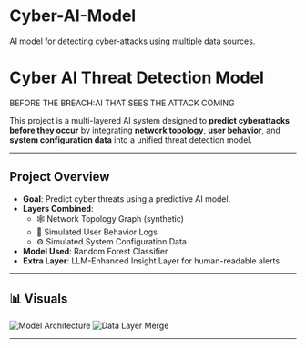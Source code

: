 # Cyber-AI-Model
AI model for detecting cyber-attacks using multiple data sources.

# Cyber AI Threat Detection Model
BEFORE THE BREACH:AI THAT SEES THE ATTACK COMING 

This project is a multi-layered AI system designed to **predict cyberattacks before they occur** by integrating **network topology**, **user behavior**, and **system configuration data** into a unified threat detection model.

---

##  Project Overview

- **Goal**: Predict cyber threats using a predictive AI model.
- **Layers Combined**:
  - 🕸️ Network Topology Graph (synthetic)
  - 👤 Simulated User Behavior Logs
  - ⚙️ Simulated System Configuration Data
- **Model Used**: Random Forest Classifier
- **Extra Layer**: LLM-Enhanced Insight Layer for human-readable alerts

---

## 📊 Visuals

![Model Architecture](path/to/your/architecture_diagram.png)
![Data Layer Merge](path/to/your/feature_merge_visual.png)

---



